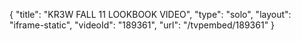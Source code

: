 {
    "title": "KR3W FALL 11 LOOKBOOK VIDEO",
    "type": "solo",
    "layout": "iframe-static",
    "videoId": "189361",
    "url": "\/tvpembed\/189361"
}